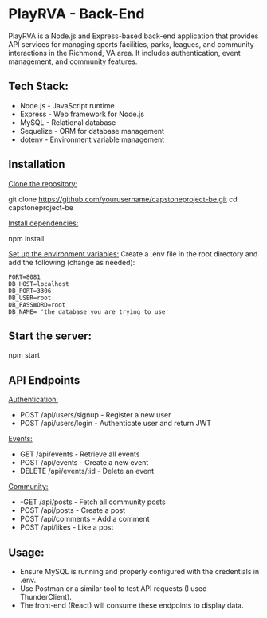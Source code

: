 # PlayRVA - Back-End

PlayRVA is a Node.js and Express-based back-end application that provides API services for managing sports facilities, parks, leagues, and community interactions in the Richmond, VA area. It includes authentication, event management, and community features.

## Tech Stack:

- Node.js - JavaScript runtime
- Express - Web framework for Node.js
- MySQL - Relational database
- Sequelize - ORM for database management
- dotenv - Environment variable management

## Installation

<u>Clone the repository:</u>

git clone https://github.com/yourusername/capstoneproject-be.git
cd capstoneproject-be

<u>Install dependencies:</u>

npm install

<u>Set up the environment variables:</u>
Create a .env file in the root directory and add the following (change as needed):
```
PORT=8081
DB_HOST=localhost
DB_PORT=3306
DB_USER=root
DB_PASSWORD=root 
DB_NAME= 'the database you are trying to use'
```

## Start the server:

npm start

## API Endpoints

<u>Authentication:</u>
- POST /api/users/signup - Register a new user
- POST /api/users/login - Authenticate user and return JWT

<u>Events:</u>
- GET /api/events - Retrieve all events
- POST /api/events - Create a new event
- DELETE /api/events/:id - Delete an event

<u>Community:</u>
- -GET /api/posts - Fetch all community posts
- POST /api/posts - Create a post
- POST /api/comments - Add a comment
- POST /api/likes - Like a post


## Usage:
- Ensure MySQL is running and properly configured with the credentials in .env.
- Use Postman or a similar tool to test API requests (I used ThunderClient).
- The front-end (React) will consume these endpoints to display data.
